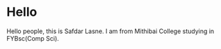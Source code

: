 # Hello
Hello people, this is Safdar Lasne. I am from Mithibai College studying in FYBsc(Comp Sci).
